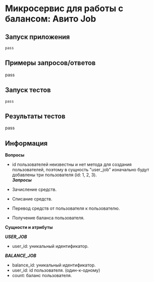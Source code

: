 # Микросервис для работы с балансом: Авито Job

## Запуск приложения
```
pass
```
## Примеры запросов/ответов
pass

## Запуск тестов
```
pass
```

## Результаты тестов
pass

## Информация
**Вопросы** </br>
- id пользователей неизвестны и нет метода для создания пользователей, поэтому в сущность "user_job" изначально будут добавлены три пользователя (id: 1, 2, 3). </br>
***Запросы*** </br>

- Зачисление средств.
- Списание средств.
- Перевод средств от пользователя к пользователю.
- Получение баланса пользователя.

**Сущности и атрибуты** </br>

***USER_JOB*** </br>
- user_id: уникальный идентификатор.

***BALANCE_JOB*** </br>
- balance_id: уникальный идентификатор.
- user_id: id пользователя. (один-к-одному)
- count: баланс пользователя.

